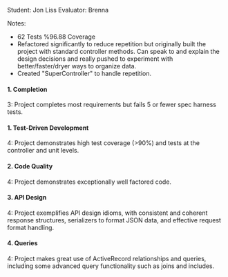 
Student: Jon Liss
Evaluator: Brenna

Notes:
  - 62 Tests %96.88 Coverage
  - Refactored significantly to reduce repetition but originally built the project with standard controller methods. Can speak to and explain the design decisions and really pushed to experiment with better/faster/dryer ways to organize data.
  - Created "SuperController" to handle repetition.

#### 1. Completion

3: Project completes most requirements but fails 5 or fewer spec harness tests.  

#### 1. Test-Driven Development

4: Project demonstrates high test coverage (>90%) and tests at the controller and unit levels.  

#### 2. Code Quality

4: Project demonstrates exceptionally well factored code.  

#### 3. API Design  

4: Project exemplifies API design idioms, with consistent and coherent response structures, serializers to format JSON data, and effective request format handling.  

#### 4. Queries

4: Project makes great use of ActiveRecord relationships and queries, including some advanced query functionality such as joins and includes.  
